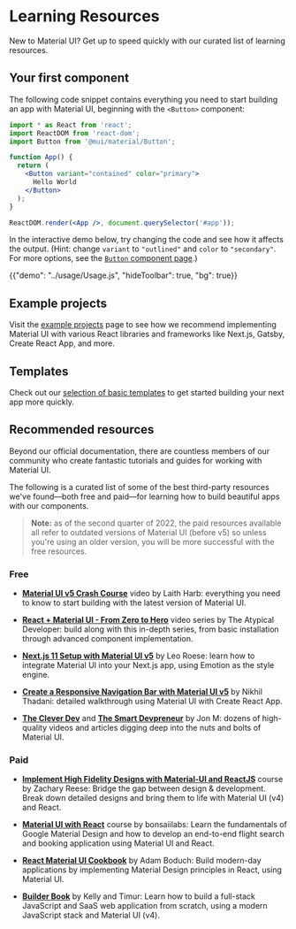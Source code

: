 # Learning Resources

<p class="description">New to Material UI? Get up to speed quickly with our curated list of learning resources.</p>

## Your first component

The following code snippet contains everything you need to start building an app with Material UI, beginning with the `<Button>` component:

```jsx
import * as React from 'react';
import ReactDOM from 'react-dom';
import Button from '@mui/material/Button';

function App() {
  return (
    <Button variant="contained" color="primary">
      Hello World
    </Button>
  );
}

ReactDOM.render(<App />, document.querySelector('#app'));
```

In the interactive demo below, try changing the code and see how it affects the output. (Hint: change `variant` to `"outlined"` and `color` to `"secondary"`. For more options, see the [`Button` component page](components/buttons/).)

{{"demo": "../usage/Usage.js", "hideToolbar": true, "bg": true}}

## Example projects

Visit the [example projects](/getting-started/example-projects/) page to see how we recommend implementing Material UI with various React libraries and frameworks like Next.js, Gatsby, Create React App, and more.

## Templates

Check out our [selection of basic templates](/getting-started/templates/) to get started building your next app more quickly.

## Recommended resources

Beyond our official documentation, there are countless members of our community who create fantastic tutorials and guides for working with Material UI.

The following is a curated list of some of the best third-party resources we've found—both free and paid—for learning how to build beautiful apps with our components.

> **Note:** as of the second quarter of 2022, the paid resources available all refer to outdated versions of Material UI (before v5) so unless you're using an older version, you will be more successful with the free resources.

### Free

- [**Material UI v5 Crash Course**](https://www.youtube.com/watch?v=o1chMISeTC0) video by Laith Harb: everything you need to know to start building with the latest version of Material UI.

- [**React + Material UI - From Zero to Hero**](https://www.youtube.com/playlist?list=PLDxCaNaYIuUlG5ZqoQzFE27CUOoQvOqnQ) video series by The Atypical Developer: build along with this in-depth series, from basic installation through advanced component implementation.

- [**Next.js 11 Setup with Material UI v5**](https://www.youtube.com/watch?v=IFaFFmPYyMI) by Leo Roese: learn how to integrate Material UI into your Next.js app, using Emotion as the style engine.

- [**Create a Responsive Navigation Bar with Material UI v5**](https://www.youtube.com/watch?v=lUkxSnJ7aDw) by Nikhil Thadani: detailed walkthrough using Material UI with Create React App.

- [**The Clever Dev**](https://www.youtube.com/channel/UCb6AZy0_D1y661PMZck3jOw) and [**The Smart Devpreneur**](https://smartdevpreneur.com/category/javascript/material-ui/) by Jon M: dozens of high-quality videos and articles digging deep into the nuts and bolts of Material UI.

### Paid

- [**Implement High Fidelity Designs with Material-UI and ReactJS**](https://www.udemy.com/course/implement-high-fidelity-designs-with-material-ui-and-reactjs/) course by Zachary Reese: Bridge the gap between design & development. Break down detailed designs and bring them to life with Material UI (v4) and React.

- [**Material UI with React**](https://bonsaiilabs.com/courseDetail/material-ui-with-react/) course by bonsaiilabs: Learn the fundamentals of Google Material Design and how to develop an end-to-end flight search and booking application using Material UI and React.

- [**React Material UI Cookbook**](https://www.amazon.com/gp/product/1789615224/) by Adam Boduch: Build modern-day applications by implementing Material Design principles in React, using Material UI.

- [**Builder Book**](https://builderbook.org/) by Kelly and Timur: Learn how to build a full-stack JavaScript and SaaS web application from scratch, using a modern JavaScript stack and Material UI (v4).
